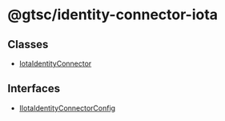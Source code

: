 # @gtsc/identity-connector-iota

## Classes

- [IotaIdentityConnector](classes/IotaIdentityConnector.md)

## Interfaces

- [IIotaIdentityConnectorConfig](interfaces/IIotaIdentityConnectorConfig.md)
